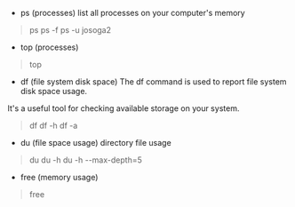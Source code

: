 - ps (processes)
list all processes on your computer's memory
> ps
> ps -f
> ps -u josoga2

- top (processes)
> top

- df (file system disk space)
The df command is used to report file system disk space usage.

It's a useful tool for checking available storage on your system.

> df
> df -h
> df -a

- du (file space usage)
directory file usage
> du
> du -h
> du -h --max-depth=5

- free (memory usage)
> free